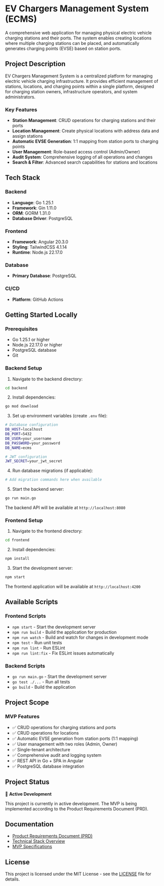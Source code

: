 # EV Chargers Management System (ECMS)

A comprehensive web application for managing physical electric vehicle charging stations and their ports. The system enables creating locations where multiple charging stations can be placed, and automatically generates charging points (EVSE) based on station ports.

## Project Description

EV Chargers Management System is a centralized platform for managing electric vehicle charging infrastructure. It provides efficient management of stations, locations, and charging points within a single platform, designed for charging station owners, infrastructure operators, and system administrators.

### Key Features
- **Station Management**: CRUD operations for charging stations and their ports
- **Location Management**: Create physical locations with address data and assign stations
- **Automatic EVSE Generation**: 1:1 mapping from station ports to charging points
- **User Management**: Role-based access control (Admin/Owner)
- **Audit System**: Comprehensive logging of all operations and changes
- **Search & Filter**: Advanced search capabilities for stations and locations

## Tech Stack

### Backend
- **Language**: Go 1.25.1
- **Framework**: Gin 1.11.0
- **ORM**: GORM 1.31.0
- **Database Driver**: PostgreSQL

### Frontend
- **Framework**: Angular 20.3.0
- **Styling**: TailwindCSS 4.1.14
- **Runtime**: Node.js 22.17.0

### Database
- **Primary Database**: PostgreSQL

### CI/CD
- **Platform**: GitHub Actions

## Getting Started Locally

### Prerequisites
- Go 1.25.1 or higher
- Node.js 22.17.0 or higher
- PostgreSQL database
- Git

### Backend Setup

1. Navigate to the backend directory:
```bash
cd backend
```

2. Install dependencies:
```bash
go mod download
```

3. Set up environment variables (create `.env` file):
```bash
# Database configuration
DB_HOST=localhost
DB_PORT=5432
DB_USER=your_username
DB_PASSWORD=your_password
DB_NAME=ecms

# JWT configuration
JWT_SECRET=your_jwt_secret
```

4. Run database migrations (if applicable):
```bash
# Add migration commands here when available
```

5. Start the backend server:
```bash
go run main.go
```

The backend API will be available at `http://localhost:8080`

### Frontend Setup

1. Navigate to the frontend directory:
```bash
cd frontend
```

2. Install dependencies:
```bash
npm install
```

3. Start the development server:
```bash
npm start
```

The frontend application will be available at `http://localhost:4200`

## Available Scripts

### Frontend Scripts
- `npm start` - Start the development server
- `npm run build` - Build the application for production
- `npm run watch` - Build and watch for changes in development mode
- `npm test` - Run unit tests
- `npm run lint` - Run ESLint
- `npm run lint:fix` - Fix ESLint issues automatically

### Backend Scripts
- `go run main.go` - Start the development server
- `go test ./...` - Run all tests
- `go build` - Build the application

## Project Scope

### MVP Features
- ✅ CRUD operations for charging stations and ports
- ✅ CRUD operations for locations
- ✅ Automatic EVSE generation from station ports (1:1 mapping)
- ✅ User management with two roles (Admin, Owner)
- ✅ Single-tenant architecture
- ✅ Comprehensive audit and logging system
- ✅ REST API in Go + SPA in Angular
- ✅ PostgreSQL database integration

## Project Status

🚧 **Active Development**

This project is currently in active development. The MVP is being implemented according to the Product Requirements Document (PRD).

## Documentation

- [Product Requirements Document (PRD)](docs/prd.md)
- [Technical Stack Overview](docs/tech-stack.md)
- [MVP Specifications](docs/mvp.md)

## License

This project is licensed under the MIT License - see the [LICENSE](LICENSE) file for details.
